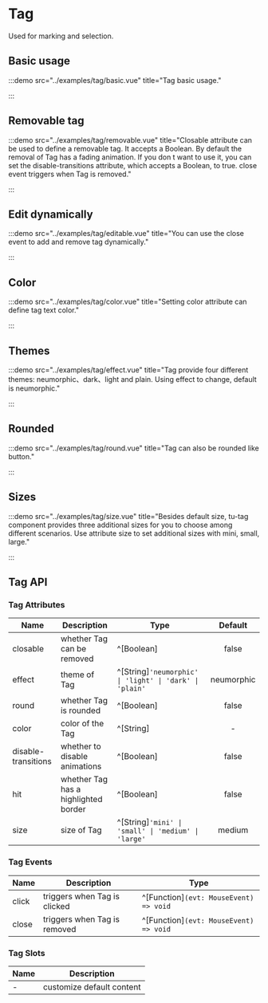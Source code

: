 # Tag

Used for marking and selection.

## Basic usage

:::demo src="../examples/tag/basic.vue" title="Tag basic usage."

:::

## Removable tag

:::demo src="../examples/tag/removable.vue" title="Closable attribute can be used to define a removable tag. It accepts a Boolean. By default the removal of Tag has a fading animation. If you don t want to use it, you can set the disable-transitions attribute, which accepts a Boolean, to true. close event triggers when Tag is removed."

:::

## Edit dynamically

:::demo src="../examples/tag/editable.vue" title="You can use the close event to add and remove tag dynamically."

:::

## Color

:::demo src="../examples/tag/color.vue" title="Setting color attribute can define tag text color."

:::

## Themes

:::demo src="../examples/tag/effect.vue" title="Tag provide four different themes: neumorphic、dark、light and plain. Using effect to change, default is neumorphic."

:::

## Rounded

:::demo src="../examples/tag/round.vue" title="Tag can also be rounded like button."

:::

## Sizes

:::demo src="../examples/tag/size.vue" title="Besides default size, tu-tag component provides three additional sizes for you to choose among different scenarios. Use attribute size to set additional sizes with mini, small, large."

:::

## Tag API

### Tag Attributes

| Name | Description | Type | Default |
| ------ | ---- | ---- | :----: |
| closable | whether Tag can be removed | ^[Boolean] | false |
| effect | theme of Tag | ^[String]`'neumorphic' \| 'light' \| 'dark' \| 'plain'` | neumorphic |
| round | whether Tag is rounded | ^[Boolean] | false |
| color | color of the Tag | ^[String] | - |
| disable-transitions | whether to disable animations | ^[Boolean] | false |
| hit | whether Tag has a highlighted border | ^[Boolean] | false |
| size | size of Tag | ^[String]`'mini' \| 'small' \| 'medium' \| 'large'` | medium |

### Tag Events

| Name | Description | Type |
| ------ | ---- | ---- |
| click | triggers when Tag is clicked | ^[Function]`(evt: MouseEvent) => void` |
| close | triggers when Tag is removed | ^[Function]`(evt: MouseEvent) => void` |

### Tag Slots

| Name | Description |
| ------ | ---- |
| - | customize default content |
